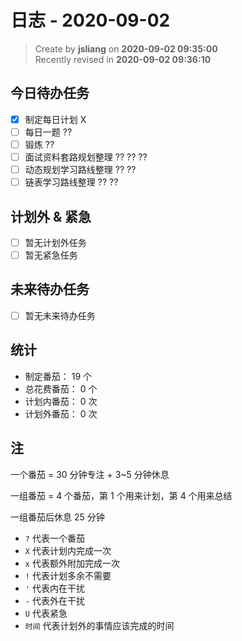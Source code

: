 日志 - 2020-09-02
===

> Create by **jsliang** on **2020-09-02 09:35:00**  
> Recently revised in **2020-09-02 09:36:10**

## 今日待办任务

* [x] 制定每日计划 X
* [ ] 每日一题 ??
* [ ] 锻炼 ??
* [ ] 面试资料套路规划整理 ?? ?? ??
* [ ] 动态规划学习路线整理 ?? ??
* [ ] 链表学习路线整理 ?? ??

## 计划外 & 紧急

* [ ] 暂无计划外任务
* [ ] 暂无紧急任务

## 未来待办任务

* [ ] 暂无未来待办任务

## 统计

* 制定番茄： 19 个
* 总花费番茄： 0 个
* 计划内番茄： 0 次
* 计划外番茄： 0 次

## 注

一个番茄 = 30 分钟专注 + 3~5 分钟休息

一组番茄 = 4 个番茄，第 1 个用来计划，第 4 个用来总结

一组番茄后休息 25 分钟

* `?` 代表一个番茄
* `X` 代表计划内完成一次
* `x` 代表额外附加完成一次
* `!` 代表计划多余不需要
* `'` 代表内在干扰
* `-` 代表外在干扰
* `U` 代表紧急
* `时间` 代表计划外的事情应该完成的时间
